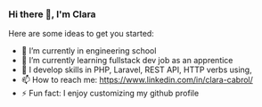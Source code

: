 ### Hi there 👋, I'm Clara

Here are some ideas to get you started:

- 🔭 I’m currently in engineering school
- 🌱 I’m currently learning fullstack dev job as an apprentice
- 🚀 I develop skills in PHP, Laravel, REST API, HTTP verbs using, 
- 📫 How to reach me: https://www.linkedin.com/in/clara-cabrol/
- ⚡ Fun fact: I enjoy customizing my github profile
